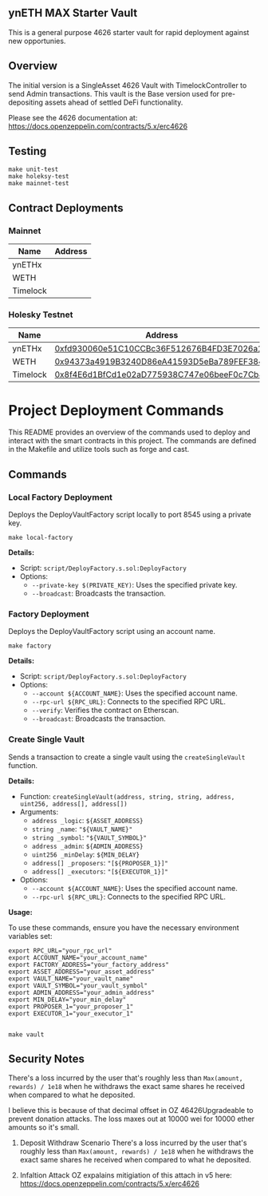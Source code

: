## ynETH MAX Starter Vault

This is a general purpose 4626 starter vault for rapid deployment against new opportunies.

## Overview

The initial version is a SingleAsset 4626 Vault with TimelockController to send Admin transactions.
This vault is the Base version used for pre-depositing assets ahead of settled DeFi functionality.

Please see the 4626 documentation at: https://docs.openzeppelin.com/contracts/5.x/erc4626

## Testing

```
make unit-test
make holeksy-test
make mainnet-test
```

## Contract Deployments

### Mainnet
| Name | Address |
|-----------------------|------------------------------------------------|
| ynETHx                | [](https://etherscan.io/address/)   				 	 |
| WETH             			| [](https://etherscan.com/address/)   					 |
| Timelock							| [](https://etherscan.com/address/)						 |

### Holesky Testnet
| Name | Address |
|-----------------------|--------------------------------------------------------|
| ynETHx                | [0xfd930060e51C10CCBc36F512676B4FD3E7026a1E](https://holesky.etherscan.io/address/0xfd930060e51C10CCBc36F512676B4FD3E7026a1E)   				 	 |
| WETH             			| [0x94373a4919B3240D86eA41593D5eBa789FEF3848](https://holesky.etherscan.com/address/0x94373a4919B3240D86eA41593D5eBa789FEF3848)   					 |
| Timelock							| [0x8f4E6d1BfCd1e02aD775938C747e06beeF0c7Cb8](https://holesky.etherscan.com/address/0x8f4E6d1BfCd1e02aD775938C747e06beeF0c7Cb8)						 |



# Project Deployment Commands
This README provides an overview of the commands used to deploy and interact with the smart contracts in this project. The commands are defined in the Makefile and utilize tools such as forge and cast.

## Commands

### Local Factory Deployment
Deploys the DeployVaultFactory script locally to port 8545 using a private key.
```
make local-factory
```

**Details:**
* Script: `script/DeployFactory.s.sol:DeployFactory`
* Options:
  + `--private-key $(PRIVATE_KEY)`: Uses the specified private key.
  + `--broadcast`: Broadcasts the transaction.

### Factory Deployment
Deploys the DeployVaultFactory script using an account name.
```
make factory
```
**Details:**
* Script: `script/DeployFactory.s.sol:DeployFactory`
* Options:
	+ `--account ${ACCOUNT_NAME}`: Uses the specified account name.
	+ `--rpc-url ${RPC_URL}`: Connects to the specified RPC URL.
	+ `--verify`: Verifies the contract on Etherscan.
	+ `--broadcast`: Broadcasts the transaction.

### Create Single Vault
Sends a transaction to create a single vault using the `createSingleVault` function.

**Details:**

* Function: `createSingleVault(address, string, string, address, uint256, address[], address[])`
* Arguments:
	+ `address _logic`: `${ASSET_ADDRESS}`
	+ `string _name`: `"${VAULT_NAME}"`
	+ `string _symbol`: `"${VAULT_SYMBOL}"`
	+ `address _admin`: `${ADMIN_ADDRESS}`
	+ `uint256 _minDelay`: `${MIN_DELAY}`
	+ `address[] _proposers`: `"[${PROPOSER_1}]"`
	+ `address[] _executors`: `"[${EXECUTOR_1}]"`
* Options:
	+ `--account ${ACCOUNT_NAME}`: Uses the specified account name.
	+ `--rpc-url ${RPC_URL}`: Connects to the specified RPC URL.

**Usage:**

To use these commands, ensure you have the necessary environment variables set:
```
export RPC_URL="your_rpc_url"
export ACCOUNT_NAME="your_account_name"
export FACTORY_ADDRESS="your_factory_address"
export ASSET_ADDRESS="your_asset_address"
export VAULT_NAME="your_vault_name"
export VAULT_SYMBOL="your_vault_symbol"
export ADMIN_ADDRESS="your_admin_address"
export MIN_DELAY="your_min_delay"
export PROPOSER_1="your_proposer_1"
export EXECUTOR_1="your_executor_1"


make vault
```

## Security Notes

There's a loss incurred by the user that's roughly less than `Max(amount, rewards) / 1e18` when he withdraws the exact same shares he received  when compared to what he deposited.

I believe this is  because of that decimal offset in OZ 46426Upgradeable to prevent donation attacks. The loss maxes out at 10000 wei for 10000 ether amounts so it's small.

1. Deposit Withdraw Scenario
There's a loss incurred by the user that's roughly less than `Max(amount, rewards) / 1e18` when he withdraws the exact same shares he received  when compared to what he deposited.

2. Infaltion Attack
OZ expalains mitigiation of this attach in v5 here: https://docs.openzeppelin.com/contracts/5.x/erc4626